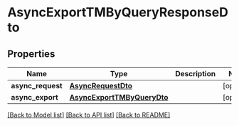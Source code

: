 # AsyncExportTMByQueryResponseDto

## Properties
Name | Type | Description | Notes
------------ | ------------- | ------------- | -------------
**async_request** | [**AsyncRequestDto**](AsyncRequestDto.md) |  | [optional] 
**async_export** | [**AsyncExportTMByQueryDto**](AsyncExportTMByQueryDto.md) |  | [optional] 

[[Back to Model list]](../README.md#documentation-for-models) [[Back to API list]](../README.md#documentation-for-api-endpoints) [[Back to README]](../README.md)

